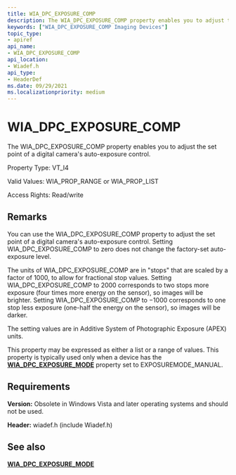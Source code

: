 ```yaml
---
title: WIA_DPC_EXPOSURE_COMP
description: The WIA_DPC_EXPOSURE_COMP property enables you to adjust the set point of a digital camera's auto-exposure control.
keywords: ["WIA_DPC_EXPOSURE_COMP Imaging Devices"]
topic_type:
- apiref
api_name:
- WIA_DPC_EXPOSURE_COMP
api_location:
- Wiadef.h
api_type:
- HeaderDef
ms.date: 09/29/2021
ms.localizationpriority: medium
---
```


# WIA_DPC_EXPOSURE_COMP

The WIA_DPC_EXPOSURE_COMP property enables you to adjust the set point of a digital camera's auto-exposure control.

Property Type: VT_I4

Valid Values: WIA_PROP_RANGE or WIA_PROP_LIST

Access Rights: Read/write

## Remarks

You can use the WIA_DPC_EXPOSURE_COMP property to adjust the set point of a digital camera's auto-exposure control. Setting WIA_DPC_EXPOSURE_COMP to zero does not change the factory-set auto-exposure level.

The units of WIA_DPC_EXPOSURE_COMP are in "stops" that are scaled by a factor of 1000, to allow for fractional stop values. Setting WIA_DPC_EXPOSURE_COMP to 2000 corresponds to two stops more exposure (four times more energy on the sensor), so images will be brighter. Setting WIA_DPC_EXPOSURE_COMP to −1000 corresponds to one stop less exposure (one-half the energy on the sensor), so images will be darker.

The setting values are in Additive System of Photographic Exposure (APEX) units.

This property may be expressed as either a list or a range of values. This property is typically used only when a device has the [**WIA_DPC_EXPOSURE_MODE**](wia-dpc-exposure-mode.md) property set to EXPOSUREMODE_MANUAL.

## Requirements

**Version:** Obsolete in Windows Vista and later operating systems and should not be used.

**Header:** wiadef.h (include Wiadef.h)

## See also

[**WIA_DPC_EXPOSURE_MODE**](wia-dpc-exposure-mode.md)
